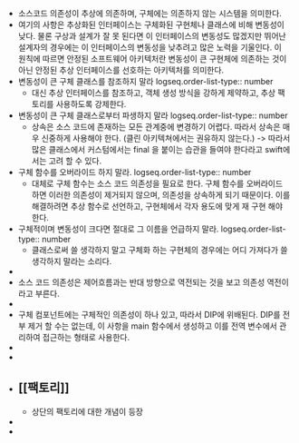 - 소스코드 의존성이 추상에 의존하며, 구체에는 의존하지 않는 시스템을 의미한다.
- 여기의 사항은 추상화된 인터페이스는 구체화된 구현체나 클래스에 비해 변동성이 낮다. 물론 구상과 설계가 잘 못 된다면 이 인터페이스의 변동성도 많겠지만 뛰어난 설계자의 경우에는 이 인터페이스의 변동성을 낮추려고 많은 노력을 기울인다. 
  이 원칙에 따르면 안정된 소프트웨어 아키텍처란 변동성이 큰 구현체에 의존하는 것이 아닌 안정된 추상 인터페이스를 선호하는 아키텍처를 의미한다.
- 변동성이 큰 구체 클래스를 참조하지 말라
  logseq.order-list-type:: number
	- 대신 추상 인터페이스를 참조하고, 객체 생성 방식을 강하게 제약하고, 추상 팩토리를 사용하도록 강제한다.
- 변동성이 큰 구체 클래스로부터 파생하지 말라
  logseq.order-list-type:: number
	- 상속은 소스 코드에 존재하는 모든 관계중에 변경하기 어렵다. 따라서 상속은 매우 신중하게 사용해야 한다. (클린 아키텍쳐에서는 권유하지 않는다.) -> 따라서 많은 클래스에서 커스텀에서는 final 을 붙이는 습관을 들여야 한다라고 swift에서는 고려 할 수 있다.
- 구체 함수를 오버라이드 하지 말라.
  logseq.order-list-type:: number
	- 대체로 구체 함수는 소스 코드 의존성을 필요로 한다. 구체 함수를 오버라이드 하면 이러한 의존성이 제거되지 않으며, 의존성을 상속하게 되기 때문이다. 이를 해결하려면 추상 함수로 선언하고, 구현체에서 각자 용도에 맞게 재 구현 해야 한다.
- 구체적이며 변동성이 크다면 절대로 그 이름을 언급하지 말라. 
  logseq.order-list-type:: number
	- 클래스로써 쓸 생각하지 말고 구체화 하는 구현체의 경우에는 어디 가져다가 쓸 생각하지 말라는 소리다.
-
- 소스 코드 의존성은 제어흐름과는 반대 방향으로 역전되는 것을 보고 의존성 역전이라고 부른다.
-
- 구체 컴포넌트에는 구체적인 의존성이 하나 있고, 따라서 DIP에 위배된다. DIP를 전부 제거 할 수는 없는데, 이 사항을 main 함수에서 생성하고 이를 전역 변수에서 관리하여 접근하는 형태로 사용한다.
-
-
- ## [[팩토리]]
	- 상단의 팩토리에 대한 개념이 등장
-
-